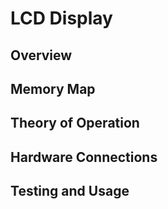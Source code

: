 # LCD Display

## Overview

## Memory Map

## Theory of Operation

## Hardware Connections

## Testing and Usage
